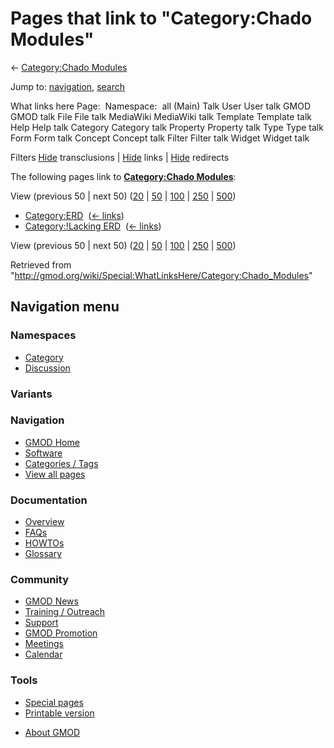 <div id="mw-page-base" class="noprint">

</div>

<div id="mw-head-base" class="noprint">

</div>

<div id="content" class="mw-body" role="main">

<span id="top"></span>

<div id="mw-js-message" style="display:none;">

</div>



# <span dir="auto">Pages that link to "Category:Chado Modules"</span>

<div id="bodyContent">

<div id="contentSub">

← [Category:Chado
Modules](/wiki/Category:Chado_Modules "Category:Chado Modules")

</div>

<div id="jump-to-nav" class="mw-jump">

Jump to: [navigation](#mw-navigation), [search](#p-search)

</div>

<div id="mw-content-text">

What links here Page:  Namespace:  all (Main) Talk User User talk GMOD
GMOD talk File File talk MediaWiki MediaWiki talk Template Template talk
Help Help talk Category Category talk Property Property talk Type Type
talk Form Form talk Concept Concept talk Filter Filter talk Widget
Widget talk

Filters
[Hide](/mediawiki/index.php?title=Special:WhatLinksHere/Category:Chado_Modules&hidetrans=1 "Special:WhatLinksHere/Category:Chado Modules")
transclusions \|
[Hide](/mediawiki/index.php?title=Special:WhatLinksHere/Category:Chado_Modules&hidelinks=1 "Special:WhatLinksHere/Category:Chado Modules")
links \|
[Hide](/mediawiki/index.php?title=Special:WhatLinksHere/Category:Chado_Modules&hideredirs=1 "Special:WhatLinksHere/Category:Chado Modules")
redirects

The following pages link to **[Category:Chado
Modules](/wiki/Category:Chado_Modules "Category:Chado Modules")**:

View (previous 50 \| next 50)
([20](/mediawiki/index.php?title=Special:WhatLinksHere/Category:Chado_Modules&limit=20 "Special:WhatLinksHere/Category:Chado Modules")
\|
[50](/mediawiki/index.php?title=Special:WhatLinksHere/Category:Chado_Modules&limit=50 "Special:WhatLinksHere/Category:Chado Modules")
\|
[100](/mediawiki/index.php?title=Special:WhatLinksHere/Category:Chado_Modules&limit=100 "Special:WhatLinksHere/Category:Chado Modules")
\|
[250](/mediawiki/index.php?title=Special:WhatLinksHere/Category:Chado_Modules&limit=250 "Special:WhatLinksHere/Category:Chado Modules")
\|
[500](/mediawiki/index.php?title=Special:WhatLinksHere/Category:Chado_Modules&limit=500 "Special:WhatLinksHere/Category:Chado Modules"))

- [Category:ERD](/wiki/Category:ERD "Category:ERD") ‎
  <span class="mw-whatlinkshere-tools">([←
  links](/mediawiki/index.php?title=Special:WhatLinksHere&target=Category%3AERD "Special:WhatLinksHere"))</span>
- [Category:!Lacking
  ERD](/wiki/Category:!Lacking_ERD "Category:!Lacking ERD") ‎
  <span class="mw-whatlinkshere-tools">([←
  links](/mediawiki/index.php?title=Special:WhatLinksHere&target=Category%3A%21Lacking+ERD "Special:WhatLinksHere"))</span>

View (previous 50 \| next 50)
([20](/mediawiki/index.php?title=Special:WhatLinksHere/Category:Chado_Modules&limit=20 "Special:WhatLinksHere/Category:Chado Modules")
\|
[50](/mediawiki/index.php?title=Special:WhatLinksHere/Category:Chado_Modules&limit=50 "Special:WhatLinksHere/Category:Chado Modules")
\|
[100](/mediawiki/index.php?title=Special:WhatLinksHere/Category:Chado_Modules&limit=100 "Special:WhatLinksHere/Category:Chado Modules")
\|
[250](/mediawiki/index.php?title=Special:WhatLinksHere/Category:Chado_Modules&limit=250 "Special:WhatLinksHere/Category:Chado Modules")
\|
[500](/mediawiki/index.php?title=Special:WhatLinksHere/Category:Chado_Modules&limit=500 "Special:WhatLinksHere/Category:Chado Modules"))

</div>

<div class="printfooter">

Retrieved from
"<http://gmod.org/wiki/Special:WhatLinksHere/Category:Chado_Modules>"

</div>

<div id="catlinks" class="catlinks catlinks-allhidden">

</div>

<div class="visualClear">

</div>

</div>

</div>

<div id="mw-navigation">

## Navigation menu

<div id="mw-head">



<div id="left-navigation">

<div id="p-namespaces" class="vectorTabs" role="navigation"
aria-labelledby="p-namespaces-label">

### Namespaces

- <span id="ca-nstab-category"><a href="/wiki/Category:Chado_Modules" accesskey="c"
  title="View the category page [c]">Category</a></span>
- <span id="ca-talk"><a
  href="/mediawiki/index.php?title=Category_talk:Chado_Modules&amp;action=edit&amp;redlink=1"
  accesskey="t"
  title="Discussion about the content page [t]">Discussion</a></span>

</div>

<div id="p-variants" class="vectorMenu emptyPortlet" role="navigation"
aria-labelledby="p-variants-label">

### 

### Variants[](#)

<div class="menu">

</div>

</div>

</div>





</div>

</div>

</div>

<div id="mw-panel">

<div id="p-logo" role="banner">

<a href="/wiki/Main_Page"
style="background-image: url(http://gmod.org/images/GMOD-cogs.png);"
title="Visit the main page"></a>

</div>

<div id="p-Navigation" class="portal" role="navigation"
aria-labelledby="p-Navigation-label">

### Navigation

<div class="body">

- <span id="n-GMOD-Home">[GMOD Home](/wiki/Main_Page)</span>
- <span id="n-Software">[Software](/wiki/GMOD_Components)</span>
- <span id="n-Categories-.2F-Tags">[Categories /
  Tags](/wiki/Categories)</span>
- <span id="n-View-all-pages">[View all
  pages](/wiki/Special:AllPages)</span>

</div>

</div>

<div id="p-Documentation" class="portal" role="navigation"
aria-labelledby="p-Documentation-label">

### Documentation

<div class="body">

- <span id="n-Overview">[Overview](/wiki/Overview)</span>
- <span id="n-FAQs">[FAQs](/wiki/Category:FAQ)</span>
- <span id="n-HOWTOs">[HOWTOs](/wiki/Category:HOWTO)</span>
- <span id="n-Glossary">[Glossary](/wiki/Glossary)</span>

</div>

</div>

<div id="p-Community" class="portal" role="navigation"
aria-labelledby="p-Community-label">

### Community

<div class="body">

- <span id="n-GMOD-News">[GMOD News](/wiki/GMOD_News)</span>
- <span id="n-Training-.2F-Outreach">[Training /
  Outreach](/wiki/Training_and_Outreach)</span>
- <span id="n-Support">[Support](/wiki/Support)</span>
- <span id="n-GMOD-Promotion">[GMOD
  Promotion](/wiki/GMOD_Promotion)</span>
- <span id="n-Meetings">[Meetings](/wiki/Meetings)</span>
- <span id="n-Calendar">[Calendar](/wiki/Calendar)</span>

</div>

</div>

<div id="p-tb" class="portal" role="navigation"
aria-labelledby="p-tb-label">

### Tools

<div class="body">

- <span id="t-specialpages"><a href="/wiki/Special:SpecialPages" accesskey="q"
  title="A list of all special pages [q]">Special pages</a></span>
- <span id="t-print"><a
  href="/mediawiki/index.php?title=Special:WhatLinksHere/Category:Chado_Modules&amp;printable=yes"
  rel="alternate" accesskey="p"
  title="Printable version of this page [p]">Printable version</a></span>

</div>

</div>

</div>

</div>

<div id="footer" role="contentinfo">

- <span id="footer-places-about">[About
  GMOD](/wiki/GMOD:About "GMOD:About")</span>

<!-- -->






</div>
